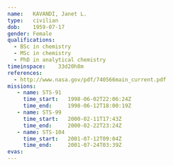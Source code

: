 ```yaml
---
name:	KAVANDI, Janet L.
type:	civilian
dob:	1959-07-17
gender:	Female
qualifications:
  - BSc in chemistry
  - MSc in chemistry
  - PhD in analytical chemistry
timeinspace:	33d20h8m
references:
  - http://www.nasa.gov/pdf/740566main_current.pdf
missions:
   - name: STS-91
     time_start:   1998-06-02T22:06:24Z
     time_end:     1998-06-12T18:00:19Z
   - name: STS-99
     time_start:   2000-02-11T17:43Z
     time_end:     2000-02-22T23:24Z
   - name: STS-104
     time_start:   2001-07-12T09:04Z
     time_end:     2001-07-24T03:39Z
evas:
---
```

